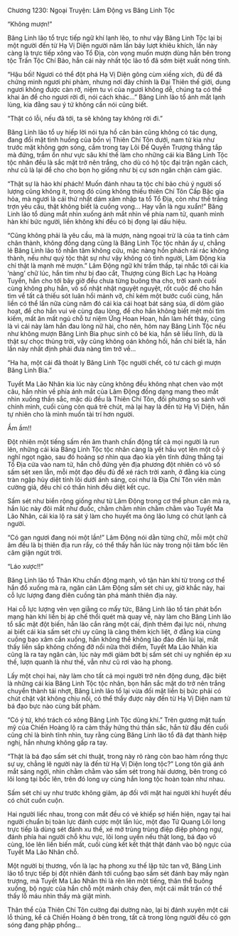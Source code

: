 




Chương 1230: Ngoại Truyện: Lâm Động vs Băng Linh Tộc


“Không mượn!”

Băng Linh lão tổ trực tiếp ngữ khí lạnh lẽo, to như vậy Băng Linh Tộc lại bị một người đến từ Hạ Vị Diện người năm lần bảy lượt khiêu khích, lần này càng là trực tiếp xông vào Tổ Địa, còn vọng muốn mượn dùng hắn bên trong tộc Trấn Tộc Chí Bảo, hắn cái này nhất tộc lão tổ đã sớm biệt xuất nóng tính.

“Hậu bối! Ngươi có thể đột phá Hạ Vị Diện gông cùm xiềng xích, đủ để đã chứng minh ngươi phi phàm, nhưng nơi đây chính là Đại Thiên thế giới, dung ngươi không được càn rỡ, niệm tu vi của ngươi không dễ, chúng ta có thể khai ân để cho ngươi rời đi, nói cách khác...” Băng Linh lão tổ ánh mắt lạnh lùng, kia đằng sau ý tứ không cần nói cũng biết.

“Thật có lỗi, nếu đã tới, ta sẽ không tay không rời đi.”

Băng Linh lão tổ uy hiếp lời nói tựa hồ căn bản cũng không có tác dụng, đang đối mặt tình huống của bốn vị Thiên Chí Tôn dưới, nam tử kia như trước mặt không gợn sóng, cầm trong tay Lôi Đế Quyền Trượng thẳng tắp mà đứng, trầm ổn như vực sâu khí thế làm cho những cái kia Băng Linh Tộc tộc nhân đều là sắc mặt trở nên trắng, cho dù có hộ tộc đại trận ngăn cách, như cũ là lại để cho cho bọn họ giống như bị cự sơn ngăn chặn cảm giác.

“Thật sự là hảo khí phách! Muốn đánh nhau ta tộc chí bảo chủ ý người số lượng cũng không ít, trong đó cũng không thiếu thiên Chí Tôn Cấp Bậc gia hỏa, mà ngươi là cái thứ nhất dám xâm nhập ta tổ Tổ Địa, còn như thế trắng trợn yêu cầu, thật không biết là cuồng vọng... Hay vẫn là ngu xuẩn!” Băng Linh lão tổ dùng mắt nhìn xuống ánh mắt nhìn về phía nam tử, quanh mình hàn khí bức người, liền không khí đều có bị đọng lại dấu hiệu.

“Cũng không phải là yêu cầu, mà là mượn, nàng ngoại trừ là của ta tình cảm chân thành, không đồng dạng cũng là Băng Linh Tộc tộc nhân ấy ư, chẳng lẽ Băng Linh lão tổ nhẫn tâm không cứu, mặc nàng hồn phách rải rác không thành, nếu như quý tộc thật sự như vậy không có tình người, Lâm Động kia chỉ thật là mạnh mẽ mượn.” Lâm Động ngữ khí trầm thấp, tại nhắc tới cái kia ‘nàng’ chữ lúc, hắn tim như bị đao cắt, Thượng cùng Bích Lạc hạ Hoàng Tuyền, hắn cho tới bây giờ đều chưa từng buông tha cho, trời xanh cuối cùng không phụ hắn, vô số nhật nhật nguyệt nguyệt, rốt cuộc để cho hắn tìm về tất cả thiếu sót luân hồi mảnh vỡ, chỉ kém một bước cuối cùng, hắn liền có thể lần nữa cùng năm đó cái kia cái hoạt bát sáng sủa, dí dỏm giảo hoạt, để cho hắn vui vẻ cùng đau lòng, để cho hắn không biết mệt mỏi tìm kiếm, mất ăn mất ngủ chỗ tư niệm Ứng Hoan Hoan, hắn làm hết thảy, cũng là vì cái này làm hắn đau lòng nữ hài, cho nên, hôm nay Băng Linh Tộc nếu như không mượn Băng Linh Bia phục sinh cô bé kia, hắn sẽ liều lĩnh, dù là thật sự chọc thủng trời, vậy cũng không oán không hối, hắn chỉ biết là, hắn lần này nhất định phải đưa nàng tìm trở về...

“Ha ha, một cái đã thoát ly Băng Linh Tộc người chết, có tư cách gì mượn Băng Linh Bia.”

Tuyết Ma Lão Nhân kia lúc này cũng không đều không nhạt chen vào một câu, hắn nhìn về phía ánh mắt của Lâm Động đồng dạng mang theo mắt nhìn xuống thần sắc, mặc dù đều là Thiên Chí Tôn, đối phương so sánh với chính mình, cuối cùng còn quá trẻ chút, mà lại hay là đến từ Hạ Vị Diện, hắn tự nhiên cho là mình muốn tài trí hơn người.

Ầm ầm!!

Đột nhiên một tiếng sấm rền âm thanh chấn động tất cả mọi người là run lên, những cái kia Băng Linh Tộc tộc nhân càng là yết hầu vọt lên một cỗ ý nghĩ ngọt ngào, sau đó hoảng sợ nhìn qua đạo kia yên tĩnh đứng thẳng tại Tổ Địa cửa vào nam tử, hắn chỗ đứng yên địa phương đột nhiên có vô số sấm sét xen lẫn, mỗi một đạo đều đủ để xé rách trời xanh, ở đằng kia cùng tràn ngập hủy diệt tính lôi dưới ánh sáng, coi như là Địa Chí Tôn viên mãn cường giả, đều chỉ có thần hình đều diệt kết cục.

Sấm sét như biển rộng giống như từ Lâm Động trong cơ thể phun cân mà ra, hắn lúc này đôi mắt như đuốc, chằm chằm nhìn chằm chằm vào Tuyết Ma Lão Nhân, cái kia lộ ra sát ý làm cho huyết ma ông lão lưng có chút lạnh cả người.

“Có gan ngươi đang nói một lần!” Lâm Động nói dằn từng chữ, mỗi một chữ âm đều là bị thiên địa run rẩy, có thể thấy hắn lúc này trong nội tâm bốc lên căm giận ngút trời.

“Láo xược!!”

Băng Linh lão tổ Thân Khu chấn động mạnh, vô tận hàn khí từ trong cơ thể hắn đổ xuống mà ra, ngăn cản Lâm Động sấm sét chi uy, giờ khắc này, hai cỗ lực lượng đang điên cuồng tàn phá mảnh thiên địa này.

Hai cỗ lực lượng vẻn vẹn giằng co mấy tức, Băng Linh lão tổ tán phát bổn mạng hàn khí liền bị áp chế thổi quét mà quay về, này làm cho Băng Linh lão tổ sắc mặt đột biến, hắn lão cắn răng một cái, định thêm đại lực nói, nhưng ai biết cái kia sấm sét chi uy cũng là càng thêm kịch liệt, ở đằng kia cùng cuồng bạo xâm cắn xuống, hắn không thể không lảo đảo đến lùi lại, mắt thấy liền sắp không chống đỡ nổi nữa thời điểm, Tuyết Ma Lão Nhân kia cũng là ra tay ngăn cản, lúc này mới giảm bớt bị sấm sét chi uy nghiền ép xu thế, lượn quanh là như thế, vẫn như cũ rơi vào hạ phong.

Lấy một chọi hai, này làm cho tất cả mọi người trở nên động dung, đặc biệt là những cái kia Băng Linh Tộc tộc nhân, bọn hắn sắc mặt do trở nên trắng chuyển thành tái nhợt, Băng Linh lão tổ lại vừa đối mặt liền bị bức phải có chút chật vật không chịu nổi, có thể thấy được này đến từ Hạ Vị Diện nam tử bá đạo bực nào cùng bất phàm.

“Có ý tứ, khó trách có xông Băng Linh Tộc dũng khí.” Trên gương mặt tuấn mỹ của Chiến Hoàng lộ ra cảm thấy hứng thú thần sắc, hắn từ đầu đến cuối cũng chỉ là bình tĩnh nhìn, tuy rằng cùng Băng Linh lão tổ đã đạt thành hiệp nghị, hắn nhưng không gấp ra tay.

“Thật là bá đạo sấm sét chi thuật, trong này rõ ràng còn bao hàm rồng thực sự uy, chẳng lẽ người này là đến từ Hạ Vị Diện long tộc?” Long tôn giả ánh mắt sáng ngời, nhìn chằm chằm vào sấm sét trong hải dương, bên trong có lôi long tại bốc lên, trên đó long uy cùng hắn long tộc hoàn toàn như nhau.

Sấm sét chi uy như trước không giảm, áp đối với mặt hai người khí huyết đều có chút cuồn cuộn.

Hai người liếc nhau, trong con mắt đều có vẻ khiếp sợ hiển hiện, ngay tại hai người chuẩn bị toàn lực đánh cược một lần lúc, một đạo Tử Quang Lôi long trực tiếp là dùng sét đánh xu thế, xé mở trùng trùng điệp điệp phòng ngự, đánh phía hai người chỗ khu vực, lôi long uyển nếu thật long, bá đạo vô cùng, lóe lên liền biến mất, cuối cùng kết kết thật thật đánh vào bộ ngực của Tuyết Ma Lão Nhân chỗ.

Một người bị thương, vốn là lạc hạ phong xu thế lập tức tan vỡ, Băng Linh lão tổ trực tiếp bị đột nhiên đánh tới cuồng bạo sấm sét đánh bay mấy ngàn trượng, mà Tuyết Ma Lão Nhân thì là rên lên một tiếng, thân thể buông xuống, bộ ngực của hắn chỗ một mảnh cháy đen, một cái mắt trần có thể thấy lỗ máu nhìn thấy mà giật mình.

Thân thể của Thiên Chí Tôn cường đại dường nào, lại bị đánh xuyên một cái lỗ thủng, kể cả Chiến Hoàng ở bên trong, tất cả trong lòng người đều có gợn sóng đang phập phồng...




